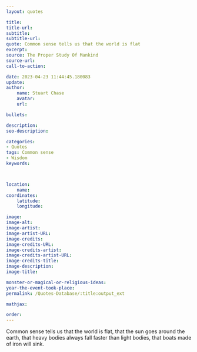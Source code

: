 ```yaml
---
layout: quotes

title:
title-url:
subtitle:
subtitle-url:
quote: Common sense tells us that the world is flat
excerpt:
source: The Proper Study Of Mankind
source-url:
call-to-action:

date: 2023-04-23 11:44:45.180083
update:
author:
    name: Stuart Chase
    avatar:
    url:

bullets:

description:
seo-description:

categories:
- Quotes
tags: Common sense
- Wisdom
keywords:



location:
    name:
coordinates:
    latitude:
    longitude:

image:
image-alt:
image-artist:
image-artist-URL:
image-credits:
image-credits-URL:
image-credits-artist:
image-credits-artist-URL:
image-credits-title:
image-description:
image-title:

monster-or-magical-or-religious-ideas:
year-the-event-took-place:
permalink: /Quotes-Database/:title:output_ext

mathjax:

order:
---
```

Common sense tells us that the world is flat, that the sun goes around the earth, that heavy bodies always fall faster than light bodies, that boats made of iron will sink.